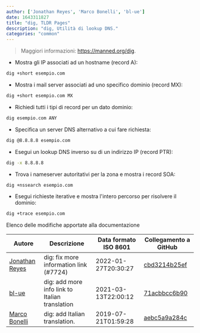 ```yaml
---
author: ['Jonathan Reyes', 'Marco Bonelli', 'bl-ue']
date: 1643311827
title: "dig, TLDR Pages"
description: "dig, Utilità di lookup DNS."
categories: "common"
---
```

> Maggiori informazioni: <https://manned.org/dig>.

- Mostra gli IP associati ad un hostname (record A):

```bash
dig +short esempio.com
```

- Mostra i mail server associati ad uno specifico dominio (record MX):

```bash
dig +short esempio.com MX
```

- Richiedi tutti i tipi di record per un dato dominio:

```bash
dig esempio.com ANY
```

- Specifica un server DNS alternativo a cui fare richiesta:

```bash
dig @8.8.8.8 esempio.com
```

- Esegui un lookup DNS inverso su di un indirizzo IP (record PTR):

```bash
dig -x 8.8.8.8
```

- Trova i nameserver autoritativi per la zona e mostra i record SOA:

```bash
dig +nssearch esempio.com
```

- Esegui richieste iterative e mostra l'intero percorso per risolvere il dominio:

```bash
dig +trace esempio.com
```
Elenco delle modifiche apportate alla documentazione


Autore | Descrizione | Data formato ISO 8601 | Collegamento a GitHub
------|-----|-----|-----
[Jonathan Reyes](mailto:jreyes33@users.noreply.github.com) | dig: fix more information link (#7724) | 2022-01-27T20:30:27 | [cbd3214b25ef](https://github.com/tldr-pages/tldr/commit/cbd3214b25ef91e2590438cc9669c02f28720ce8)
[bl-ue](mailto:54780737+bl-ue@users.noreply.github.com) | dig: add more info link to Italian translation | 2021-03-13T22:00:12 | [71acbbcc6b90](https://github.com/tldr-pages/tldr/commit/71acbbcc6b90f9b304967eff108637b5f7f8b21f)
[Marco Bonelli](mailto:marco@mebeim.net) | dig: add Italian translation. | 2019-07-21T01:59:28 | [aebc5a9a284c](https://github.com/tldr-pages/tldr/commit/aebc5a9a284cccf8475f6258cadc6d53de177a8d)

